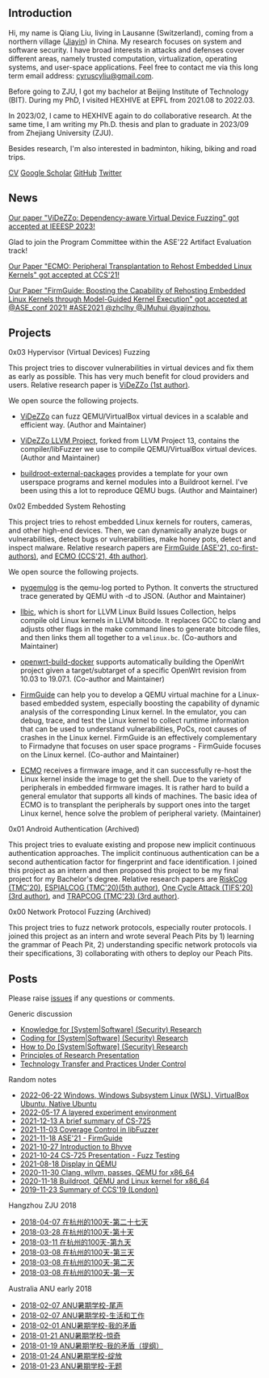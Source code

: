 ## Introduction

Hi, my name is Qiang Liu, living in Lausanne (Switzerland), coming from a
northern village ([Jiayin](https://en.wikipedia.org/wiki/Jiayin_County)) in
China. My research focuses on system and software security. I have broad
interests in attacks and defenses cover different areas, namely trusted
computation, virtualization, operating systems, and user-space applications.
Feel free to contact me via this long term email address: cyruscyliu@gmail.com.

Before going to ZJU, I got my bachelor at Beijing Institute of Technology (BIT).
During my PhD, I visited HEXHIVE at EPFL from 2021.08 to 2022.03.

In 2023/02, I came to HEXHIVE again to do collaborative research. At the same
time, I am writing my Ph.D. thesis and plan to graduate in 2023/09 from Zhejiang
University (ZJU).

Besides research, I'm also interested in badminton, hiking, biking and road
trips.

[CV](./Qiang_s_CV.pdf)
[Google Scholar](https://scholar.google.com/citations?user=fa1uB2sAAAAJ&hl=en)
[GitHub](https://github.com/cyruscyliu)
[Twitter](https://www.twitter.com/qiangliu717)

## News

[Our paper "ViDeZZo: Dependency-aware Virtual Device Fuzzing" got accepted at
IEEESP 2023!](https://twitter.com/gannimo/status/1644323216020701186)

Glad to join the Program Committee within the ASE'22 Artifact Evaluation track!

[Our Paper "ECMO: Peripheral Transplantation to Rehost Embedded Linux Kernels"
got accepted at
CCS'21!](https://twitter.com/qiangliu717/status/1440590703067758592)

[Our Paper "FirmGuide: Boosting the Capability of Rehosting Embedded
Linux Kernels through Model-Guided Kernel Execution" got accepted at
@ASE_conf 2021! #ASE2021 @zhclhy @JMuhui
@yajinzhou.](https://twitter.com/qiangliu717/status/1413674256152637441?s=20)

## Projects

0x03 Hypervisor (Virtual Devices) Fuzzing

This project tries to discover vulnerabilities in virtual devices and fix them
as early as possible. This has very much benefit for cloud providers and users.
Relative research paper is [ViDeZZo (1st author)](./papers/videzzo-sp23.pdf).

We open source the following projects.

+ [ViDeZZo](https://github.com/HexHive/videzzo) can fuzz QEMU/VirtualBox virtual
devices in a scalable and efficient way. (Author and Maintainer)

+ [ViDeZZo LLVM Project](https://github.com/cyruscyliu/videzzo-llvm-project),
forked from LLVM Project 13, contains the compiler/libFuzzer we use to compile
QEMU/VirtualBox virtual devices. (Author and Maintainer)

+ [buildroot-external-packages](https://github.com/cyruscyliu/buildroot-external-packages)
provides a template for your own userspace programs and kernel modules into a
Buildroot kernel. I've been using this a lot to reproduce QEMU bugs. (Author and Maintainer)

0x02 Embedded System Rehosting

This project tries to rehost embedded Linux kernels for routers, cameras, and
other high-end devices. Then, we can dynamically analyze bugs or
vulnerabilities, detect bugs or vulnerabilities, make honey pots, detect and
inspect malware. Relative research papers are [FirmGuide (ASE'21,
co-first-authors)](./papers/firmguide-ase21.pdf), and [ECMO (CCS'21, 4th
author)](./papers/ecmo-ccs21.pdf).

We open source the following projects.

+ [pyqemulog](https://github.com/cyruscyliu/pyqemulog) is the qemu-log ported to
Python. It converts the structured trace generated by QEMU with -d to JSON.
(Author and Maintainer)

+ [llbic](https://github.com/cyruscyliu/llbic), which is short for LLVM Linux
Build Issues Collection, helps compile old Linux kernels in LLVM bitcode. It
replaces GCC to clang and adjusts other flags in the make command lines to
generate bitcode files, and then links them all together to a `vmlinux.bc`.
(Co-authors and Maintainer)

+ [openwrt-build-docker](https://github.com/cyruscyliu/openwrt-build-docker)
supports automatically building the OpenWrt project given a target/subtarget of
a specific OpenWrt revision from 10.03 to 19.07.1. (Co-author and Maintainer)

+ [FirmGuide](https://github.com/cyruscyliu/firmguide) can help you to develop a
QEMU virtual machine for a Linux-based embedded system, especially boosting the
capability of dynamic analysis of the corresponding Linux kernel. In the
emulator, you can debug, trace, and test the Linux kernel to collect runtime
information that can be used to understand vulnerabilities, PoCs, root causes of
crashes in the Linux kernel. FirmGuide is an effectively complementary to
Firmadyne that focuses on user space programs - FirmGuide focuses on the Linux
kernel. (Co-author and Maintainer)

+ [ECMO](https://github.com/valour01/ecmo) receives a firmware image, and it can
successfully re-host the Linux kernel inside the image to get the shell.  Due to
the variety of peripherals in embedded firmware images. It is rather hard to
build a general emulator that supports all kinds of machines. The basic idea of
ECMO is to transplant the peripherals by support ones into the target Linux
kernel, hence solve the problem of peripheral variety. (Maintainer)

0x01 Android Authentication (Archived)

This project tries to evaluate existing and propose new implicit continuous
authentication approaches. The implicit continuous authentication can be a
second authentication factor for fingerprint and face identification. I joined
this project as an intern and then proposed this project to be my final project
for my Bachelor's degree. Relative research papers are [RiskCog
(TMC'20)](./papers/riskcog-tmc20.pdf), [ESPIALCOG (TMC'20)(5th
author)](./papers/espialcog-tmc20.pdf), [One Cycle Attack (TIFS'20) (3rd
author)](./papers/one-cycle-attack-tifs20.pdf), and [TRAPCOG (TMC'23) (3rd
author)](./papers/trapcog-tmc23.pdf).

0x00 Network Protocol Fuzzing (Archived)

This project tries to fuzz network protocols, especially router protocols. I
joined this project as an intern and wrote several Peach Pits by 1) learning the
grammar of Peach Pit, 2) understanding specific network protocols via their
specifications, 3) collaborating with others to deploy our Peach Pits.

## Posts

Please raise [issues](https://github.com/cyruscyliu/cyruscyliu.github.io/issues)
if any questions or comments.

Generic discussion

+ [Knowledge for [System|Software] (Security) Research](posts/2021-09-03-knowledge-for-research.md)
+ [Coding for [System|Software] (Security) Research](posts/2021-09-03-Summary-Research-SE.md)
+ [How to Do [System|Software] (Security) Research](posts/2021-09-07-Research-Philosophy.md)
+ [Principles of Research Presentation](posts/2021-08-27-Principle-of-Presentation.md)
+ [Technology Transfer and Practices Under Control](posts/2022-08-30-technology-transfer.md)

Random notes

+ [2022-06-22 Windows, Windows Subsystem Linux (WSL), VirtualBox Ubuntu, Native Ubuntu](posts/2022-06-22-wsl-vm-native-machine.md)
+ [2022-05-17 A layered experiment environment](posts/2022-05-17-vm-docker-pythonenv.md)
+ [2021-12-13 A brief summary of CS-725](posts/2021-12-13-Summary-of-CS725.md)
+ [2021-11-03 Coverage Control in libFuzzer](./posts/2021-11-02-libFuzzer-cov-control.md)
+ [2021-11-18 ASE'21 - FirmGuide](./posts/2021-11-15-ase-firmguide.md)
+ [2021-10-27 Introduction to Bhyve](./posts/2021-10-27-introduction-to-bhyve.md)
+ [2021-10-24 CS-725 Presentation - Fuzz Testing](./posts/2021-10-22-fuzzing-presentation.md)
+ [2021-08-18 Display in QEMU](./posts/2021-08-18-Display-in-QEMU.md)
+ [2020-11-30 Clang, wllvm, passes, QEMU for x86_64](./posts/2020-11-30-wllvm-clang-qemu-x86_64.md)
+ [2020-11-18 Buildroot, QEMU and Linux kernel for x86_64](./posts/2020-11-18-buildroot-qemu-x86_64.md)
+ [2019-11-23 Summary of CCS'19 (London)](./posts/2019-11-23-CCS-London-Summary.md)

Hangzhou ZJU 2018

+ [2018-04-07 在杭州的100天-第二十七天](./posts/2018-04-07-在杭州的100天-第二十七天.md)
+ [2018-03-28 在杭州的100天-第十天](./posts/2018-03-28-在杭州的100天-第十天.md)
+ [2018-03-11 在杭州的100天-第九天](./posts/2018-03-11-在杭州的100天-第九天.md)
+ [2018-03-08 在杭州的100天-第三天](./posts/2018-03-10-在杭州的100天-第三天.md)
+ [2018-03-08 在杭州的100天-第二天](./posts/2018-03-08-在杭州的100天-第二天.md)
+ [2018-03-08 在杭州的100天-第一天](./posts/2018-03-08-在杭州的100天-第一天.md)

Australia ANU early 2018

+ [2018-02-07 ANU暑期学校-尾声](./posts/2018-02-07-ANU暑期学校-尾声.md)
+ [2018-02-07 ANU暑期学校-生活和工作](./posts/2018-02-07-ANU暑期学校-生活和工作.md)
+ [2018-02-01 ANU暑期学校-我的矛盾](./posts/2018-02-01-ANU暑期学校-我的矛盾.md)
+ [2018-01-21 ANU暑期学校-惊奇](./posts/2018-01-21-ANU暑期学校-惊奇.md)
+ [2018-01-19 ANU暑期学校-我的矛盾（提纲）](./posts/2018-01-19-ANU暑期学校-我的矛盾（提纲）.md)
+ [2018-01-24 ANU暑期学校-绽放](./posts/2018-01-24-ANU暑期学校-绽放.md)
+ [2018-01-23 ANU暑期学校-无题](./posts/2018-01-23-ANU暑期学校-无题.md)
